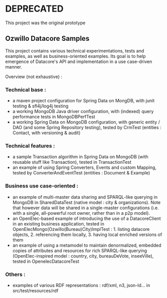 # DEPRECATED 
This project was the original prototype

## Ozwillo Datacore Samples

This project contains various technical experimentations, tests and examples, as well as business-oriented examples.
Its goal is to help emergence of Datacore's API and implementation in a use case-driven manner.

Overview (not exhaustive) :

### Technical base :
* a maven project configuration for Spring Data on MongDB, with junit testing & sfl4j/log4j testing
* a working MongoDB Java driver configuration, with (indexed) query performance tests in MongoDBPerfTest
* a working Spring Data on MongoDB configuration, with generic entity / DAO (and some Spring Repository testing), tested by CrmTest (entities : Contact, with versioning & audit)

### Technical features :
* a sample Transaction algorithm in Spring Data on MongoDB (with reusable stuff like Transaction), tested in TransactionTest
* an example of using Spring Converters, Events and custom Mapping, tested by ConverterAndEventTest (entities : Document & Example)

### Business use case-oriented :
* an example of multi-master data sharing and SPARQL-like querying in MongoDB in SharedDataTest (native model : city & organizations). Note that however data will be shared in a single-master configurations (i.e. with a single, all-powerful root owner, rather than in a p2p model).
* an OpenElec-based example of introducing the use of a DatacoreClient in an existing business application, tested in OpenElecMongo(Ozwillo(Bureau)City)ImplTest : 1. listing datacore objects, 2. referencing them locally, 3. having local enriched versions of them
* an example of using a metamodel to maintain denormalized, embedded copies of attributes and resources for rich SPARQL-like querying (OpenElec-inspired model : country, city, bureauDeVote, inseeVille), tested in OpenelecDatacoreTest

### Others :
* examples of various RDF representations : rdf/xml, n3, json-ld... in src/test/resources/rdf


